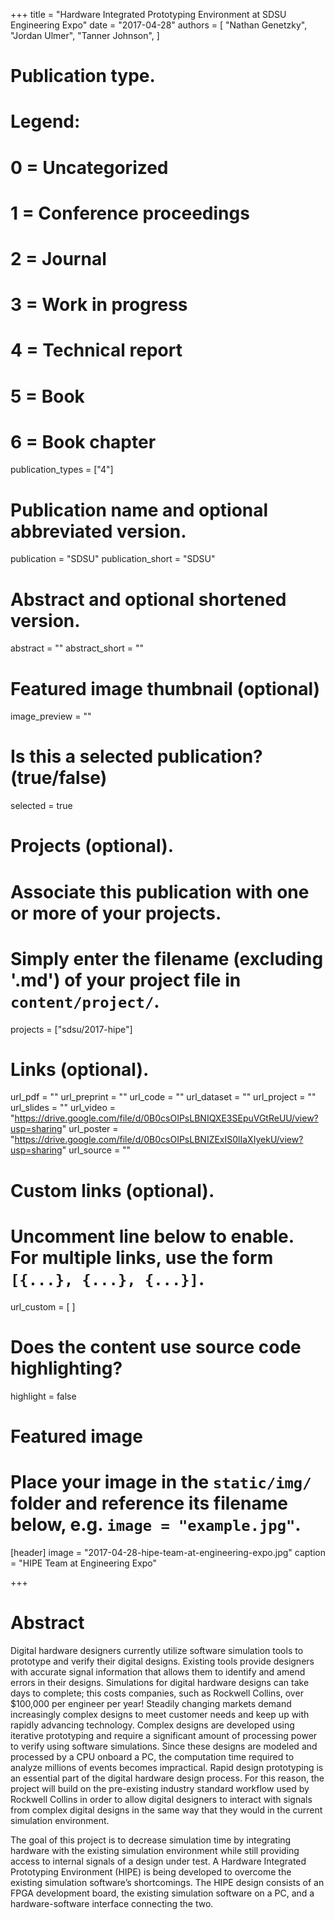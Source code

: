 +++
title = "Hardware Integrated Prototyping Environment at SDSU Engineering Expo"
date = "2017-04-28"
authors = [
    "Nathan Genetzky",
    "Jordan Ulmer",
    "Tanner Johnson",
]

# Publication type.
# Legend:
# 0 = Uncategorized
# 1 = Conference proceedings
# 2 = Journal
# 3 = Work in progress
# 4 = Technical report
# 5 = Book
# 6 = Book chapter
publication_types = ["4"]

# Publication name and optional abbreviated version.
publication = "SDSU"
publication_short = "SDSU"

# Abstract and optional shortened version.
abstract = ""
abstract_short = ""

# Featured image thumbnail (optional)
image_preview = ""

# Is this a selected publication? (true/false)
selected = true

# Projects (optional).
#   Associate this publication with one or more of your projects.
#   Simply enter the filename (excluding '.md') of your project file in `content/project/`.
projects = ["sdsu/2017-hipe"]

# Links (optional).
url_pdf = ""
url_preprint = ""
url_code = ""
url_dataset = ""
url_project = ""
url_slides = ""
url_video = "https://drive.google.com/file/d/0B0csOIPsLBNIQXE3SEpuVGtReUU/view?usp=sharing"
url_poster = "https://drive.google.com/file/d/0B0csOIPsLBNIZExIS0lIaXIyekU/view?usp=sharing"
url_source = ""

# Custom links (optional).
#   Uncomment line below to enable. For multiple links, use the form `[{...}, {...}, {...}]`.
url_custom = [
]

# Does the content use source code highlighting?
highlight = false

# Featured image
# Place your image in the `static/img/` folder and reference its filename below, e.g. `image = "example.jpg"`.
[header]
image = "2017-04-28-hipe-team-at-engineering-expo.jpg"
caption = "HIPE Team at Engineering Expo"

+++

# Abstract

Digital hardware designers currently utilize software simulation tools to
prototype and verify their digital designs. Existing tools provide designers
with accurate signal information that allows them to identify and amend errors
in their designs. Simulations for digital hardware designs can take days to
complete; this costs companies, such as Rockwell Collins, over $100,000 per
engineer per year! Steadily changing markets demand increasingly complex
designs to meet customer needs and keep up with rapidly advancing technology.
Complex designs are developed using iterative prototyping and require a
significant amount of processing power to verify using software simulations.
Since these designs are modeled and processed by a CPU onboard a PC, the
computation time required to analyze millions of events becomes impractical.
Rapid design prototyping is an essential part of the digital hardware design
process. For this reason, the project will build on the pre-existing industry
standard workflow used by Rockwell Collins in order to allow digital designers
to interact with signals from complex digital designs in the same way that they
would in the current simulation environment.

The goal of this project is to decrease simulation time by integrating hardware
with the existing simulation environment while still providing access to
internal signals of a design under test. A Hardware Integrated Prototyping
Environment (HIPE) is being developed to overcome the existing simulation
software’s shortcomings. The HIPE design consists of an FPGA development board,
the existing simulation software on a PC, and a hardware-software interface
connecting the two.
